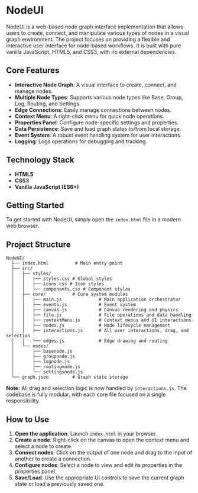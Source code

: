 # NodeUI

NodeUI is a web-based node graph interface implementation that allows users to create, connect, and manipulate various types of nodes in a visual graph environment. The project focuses on providing a flexible and interactive user interface for node-based workflows. It is built with pure vanilla JavaScript, HTML5, and CSS3, with no external dependencies.

## Core Features

-   **Interactive Node Graph**: A visual interface to create, connect, and manage nodes.
-   **Multiple Node Types**: Supports various node types like Base, Group, Log, Routing, and Settings.
-   **Edge Connections**: Easily manage connections between nodes.
-   **Context Menu**: A right-click menu for quick node operations.
-   **Properties Panel**: Configure node-specific settings and properties.
-   **Data Persistence**: Save and load graph states to/from local storage.
-   **Event System**: A robust event handling system for user interactions.
-   **Logging**: Logs operations for debugging and tracking.

## Technology Stack

-   **HTML5**
-   **CSS3**
-   **Vanilla JavaScript (ES6+)**

## Getting Started

To get started with NodeUI, simply open the `index.html` file in a modern web browser.

## Project Structure

```
NodeUI/
  ├── index.html          # Main entry point
  ├── src/
  │   ├── styles/
  │   │   ├── styles.css # Global styles
  │   │   ├── icons.css # Icon styles
  │   │   ├── components.css # Component styles
  │   ├── core/          # Core system modules
  │   │   ├── main.js              # Main application orchestrator
  │   │   ├── events.js            # Event system
  │   │   ├── canvas.js            # Canvas rendering and physics
  │   │   ├── file.js              # File operations and data handling
  │   │   ├── contextMenu.js       # Context menus and UI interactions
  │   │   ├── nodes.js             # Node lifecycle management
  │   │   ├── interactions.js      # All user interactions, drag, and selection
  │   │   └── edges.js             # Edge drawing and routing
  │   └── nodes/
  │       ├── basenode.js
  │       ├── groupnode.js
  │       ├── lognode.js
  │       ├── routingnode.js
  │       └── settingsnode.js
  └── graph.json         # Graph state storage
```

**Note:** All drag and selection logic is now handled by `interactions.js`. The codebase is fully modular, with each core file focused on a single responsibility.

## How to Use

1.  **Open the application**: Launch `index.html` in your browser.
2.  **Create a node**: Right-click on the canvas to open the context menu and select a node to create.
3.  **Connect nodes**: Click on the output of one node and drag to the input of another to create a connection.
4.  **Configure nodes**: Select a node to view and edit its properties in the properties panel.
5.  **Save/Load**: Use the appropriate UI controls to save the current graph state or load a previously saved one. 